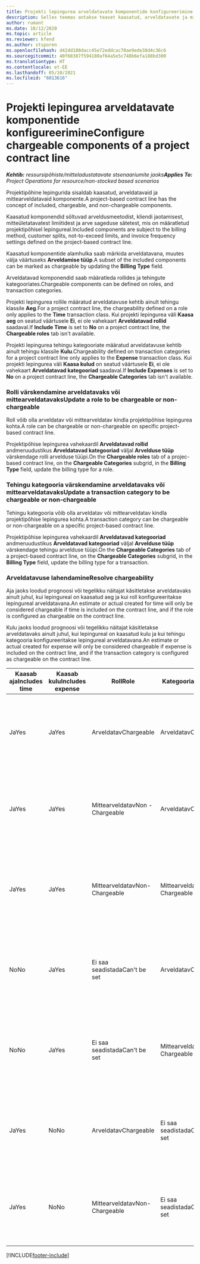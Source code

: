 ```yaml
---
title: Projekti lepingurea arveldatavate komponentide konfigureerimine
description: Selles teemas antakse teavet kaasatud, arveldatavate ja mittearveldatavate komponentide kohta lepinguridadel.
author: rumant
ms.date: 10/12/2020
ms.topic: article
ms.reviewer: kfend
ms.author: stsporen
ms.openlocfilehash: d42dd180dacc45e72eddcac70ae9ede38d4c36c6
ms.sourcegitcommit: 40f68387f594180af64a5e5c748b6efa188bd300
ms.translationtype: HT
ms.contentlocale: et-EE
ms.lasthandoff: 05/10/2021
ms.locfileid: "6013616"
---
```

# <a name="configure-chargeable-components-of-a-project-contract-line"></a><span data-ttu-id="f2fd2-103">Projekti lepingurea arveldatavate komponentide konfigureerimine</span><span class="sxs-lookup"><span data-stu-id="f2fd2-103">Configure chargeable components of a project contract line</span></span>

<span data-ttu-id="f2fd2-104">_**Kehtib:** ressursipõhiste/mitteladustatavate stsenaariumite jaoks_</span><span class="sxs-lookup"><span data-stu-id="f2fd2-104">_**Applies To:** Project Operations for resource/non-stocked based scenarios_</span></span>

<span data-ttu-id="f2fd2-105">Projektipõhine lepingurida sisaldab kaasatud, arveldatavaid ja mittearveldatavaid komponente.</span><span class="sxs-lookup"><span data-stu-id="f2fd2-105">A project-based contract line has the concept of included, chargeable, and non-chargeable components.</span></span>

<span data-ttu-id="f2fd2-106">Kaasatud komponendid sõltuvad arveldusmeetodist, kliendi jaotamisest, mitteületatavatest limiitidest ja arve sageduse sätetest, mis on määratletud projektipõhisel lepingureal.</span><span class="sxs-lookup"><span data-stu-id="f2fd2-106">Included components are subject to the billing method, customer splits, not-to-exceed limits, and invoice frequency settings defined on the project-based contract line.</span></span>

<span data-ttu-id="f2fd2-107">Kaasatud komponentide alamhulka saab märkida arveldatavana, muutes välja väärtuseks **Arveldamise tüüp**.</span><span class="sxs-lookup"><span data-stu-id="f2fd2-107">A subset of the included components can be marked as chargeable by updating the **Billing Type** field.</span></span>

<span data-ttu-id="f2fd2-108">Arveldatavad komponendid saab määratleda rollides ja tehingute kategooriates.</span><span class="sxs-lookup"><span data-stu-id="f2fd2-108">Chargeable components can be defined on roles, and transaction categories.</span></span>

<span data-ttu-id="f2fd2-109">Projekti lepingurea rollile määratud arveldatavuse kehtib ainult tehingu klassile **Aeg**.</span><span class="sxs-lookup"><span data-stu-id="f2fd2-109">For a project contract line, the chargeability defined on a role only applies to the **Time** transaction class.</span></span> <span data-ttu-id="f2fd2-110">Kui projekti lepingurea väli **Kaasa aeg** on seatud väärtusele **Ei**, ei ole vahekaart **Arveldatavad rollid** saadaval.</span><span class="sxs-lookup"><span data-stu-id="f2fd2-110">If **Include Time** is set to **No** on a project contract line, the **Chargeable roles** tab isn't available.</span></span>

<span data-ttu-id="f2fd2-111">Projekti lepingurea tehingu kategooriate määratud arveldatavuse kehtib ainult tehingu klassile **Kulu**.</span><span class="sxs-lookup"><span data-stu-id="f2fd2-111">Chargeability defined on transaction categories for a project contract line only applies to the **Expense** transaction class.</span></span> <span data-ttu-id="f2fd2-112">Kui projekti lepingurea väli **Kaasa kulud** on seatud väärtusele **Ei**, ei ole vahekaart **Arveldatavad kategooriad** saadaval.</span><span class="sxs-lookup"><span data-stu-id="f2fd2-112">If **Include Expenses** is set to **No** on a project contract line, the **Chargeable Categories** tab isn't available.</span></span>

### <a name="update-a-role-to-be-chargeable-or-non-chargeable"></a><span data-ttu-id="f2fd2-113">Rolli värskendamine arveldatavaks või mittearveldatavaks</span><span class="sxs-lookup"><span data-stu-id="f2fd2-113">Update a role to be chargeable or non-chargeable</span></span>

<span data-ttu-id="f2fd2-114">Roll võib olla arveldatav või mittearveldatav kindla projektipõhise lepingurea kohta.</span><span class="sxs-lookup"><span data-stu-id="f2fd2-114">A role can be chargeable or non-chargeable on specific project-based contract line.</span></span>

<span data-ttu-id="f2fd2-115">Projektipõhise lepingurea vahekaardil **Arveldatavad rollid** andmeruudustikus **Arveldatavad kategooriad** väljal **Arvelduse tüüp** värskendage rolli arvelduse tüüpi.</span><span class="sxs-lookup"><span data-stu-id="f2fd2-115">On the **Chargeable roles** tab of a projec-based contract line, on the **Chargeable Categories** subgrid, in the **Billing Type** field, update the billing type for a role.</span></span>

### <a name="update-a-transaction-category-to-be-chargeable-or-non-chargeable"></a><span data-ttu-id="f2fd2-116">Tehingu kategooria värskendamine arveldatavaks või mittearveldatavaks</span><span class="sxs-lookup"><span data-stu-id="f2fd2-116">Update a transaction category to be chargeable or non-chargeable</span></span>

<span data-ttu-id="f2fd2-117">Tehingu kategooria võib olla arveldatav või mittearveldatav kindla projektipõhise lepingurea kohta.</span><span class="sxs-lookup"><span data-stu-id="f2fd2-117">A transaction category can be chargeable or non-chargeable on a specific project-based contract line.</span></span>

<span data-ttu-id="f2fd2-118">Projektipõhise lepingurea vahekaardil **Arveldatavad kategooriad** andmeruudustikus **Arveldatavad kategooriad** väljal **Arvelduse tüüp** värskendage tehingu arvelduse tüüpi.</span><span class="sxs-lookup"><span data-stu-id="f2fd2-118">On the **Chargeable Categories** tab of a project-based contract line, on the **Chargeable Categories** subgrid, in the **Billing Type** field, update the billing type for a transaction.</span></span>

### <a name="resolve-chargeability"></a><span data-ttu-id="f2fd2-119">Arveldatavuse lahendamine</span><span class="sxs-lookup"><span data-stu-id="f2fd2-119">Resolve chargeability</span></span>

<span data-ttu-id="f2fd2-120">Aja jaoks loodud prognoosi või tegelikku näitajat käsitletakse arveldatavaks ainult juhul, kui lepingureal on kaasatud aeg ja kui roll konfigureeritakse lepingureal arveldatavana.</span><span class="sxs-lookup"><span data-stu-id="f2fd2-120">An estimate or actual created for time will only be considered chargeable if time is included on the contract line, and if the role is configured as chargeable on the contract line.</span></span>

<span data-ttu-id="f2fd2-121">Kulu jaoks loodud prognoosi või tegelikku näitajat käsitletakse arveldatavaks ainult juhul, kui lepingureal on kaasatud kulu ja kui tehingu kategooria konfigureeritakse lepingureal arveldatavana.</span><span class="sxs-lookup"><span data-stu-id="f2fd2-121">An estimate or actual created for expense will only be considered chargeable if expense is included on the contract line, and if the transaction category is configured as chargeable on the contract line.</span></span>

| <span data-ttu-id="f2fd2-122">Kaasab aja</span><span class="sxs-lookup"><span data-stu-id="f2fd2-122">Includes time</span></span> | <span data-ttu-id="f2fd2-123">Kaasab kulu</span><span class="sxs-lookup"><span data-stu-id="f2fd2-123">Includes expense</span></span> | <span data-ttu-id="f2fd2-124">Roll</span><span class="sxs-lookup"><span data-stu-id="f2fd2-124">Role</span></span> | <span data-ttu-id="f2fd2-125">Kategooria</span><span class="sxs-lookup"><span data-stu-id="f2fd2-125">Category</span></span> | <span data-ttu-id="f2fd2-126">Toiming</span><span class="sxs-lookup"><span data-stu-id="f2fd2-126">Task</span></span> |
| --- | --- | --- | --- | --- |
| <span data-ttu-id="f2fd2-127">Ja</span><span class="sxs-lookup"><span data-stu-id="f2fd2-127">Yes</span></span> | <span data-ttu-id="f2fd2-128">Ja</span><span class="sxs-lookup"><span data-stu-id="f2fd2-128">Yes</span></span> | <span data-ttu-id="f2fd2-129">Arveldatav</span><span class="sxs-lookup"><span data-stu-id="f2fd2-129">Chargeable</span></span> | <span data-ttu-id="f2fd2-130">Arveldatav</span><span class="sxs-lookup"><span data-stu-id="f2fd2-130">Chargeable</span></span> | <span data-ttu-id="f2fd2-131">Tegeliku aja arveldamine: Arveldatav</span><span class="sxs-lookup"><span data-stu-id="f2fd2-131">Billing on a time actual: Chargeable</span></span> </br><span data-ttu-id="f2fd2-132">Tegeliku kulu arveldamise tüüp: Arveldatav</span><span class="sxs-lookup"><span data-stu-id="f2fd2-132">Billing type on an expense actual: Chargeable</span></span> |
| <span data-ttu-id="f2fd2-133">Ja</span><span class="sxs-lookup"><span data-stu-id="f2fd2-133">Yes</span></span> | <span data-ttu-id="f2fd2-134">Ja</span><span class="sxs-lookup"><span data-stu-id="f2fd2-134">Yes</span></span> | <span data-ttu-id="f2fd2-135">Mittearveldatav</span><span class="sxs-lookup"><span data-stu-id="f2fd2-135">Non - Chargeable</span></span> | <span data-ttu-id="f2fd2-136">Arveldatav</span><span class="sxs-lookup"><span data-stu-id="f2fd2-136">Chargeable</span></span> | <span data-ttu-id="f2fd2-137">Tegeliku aja arveldamine: Mittearveldatav</span><span class="sxs-lookup"><span data-stu-id="f2fd2-137">Billing on a time actual: Non-Chargeable</span></span> </br><span data-ttu-id="f2fd2-138">Tegeliku kulu arveldamise tüüp: Arveldatav</span><span class="sxs-lookup"><span data-stu-id="f2fd2-138">Billing type on an expense actual: Chargeable</span></span> |
| <span data-ttu-id="f2fd2-139">Ja</span><span class="sxs-lookup"><span data-stu-id="f2fd2-139">Yes</span></span> | <span data-ttu-id="f2fd2-140">Ja</span><span class="sxs-lookup"><span data-stu-id="f2fd2-140">Yes</span></span> | <span data-ttu-id="f2fd2-141">Mittearveldatav</span><span class="sxs-lookup"><span data-stu-id="f2fd2-141">Non-Chargeable</span></span> | <span data-ttu-id="f2fd2-142">Mittearveldatav</span><span class="sxs-lookup"><span data-stu-id="f2fd2-142">Non-Chargeable</span></span> | <span data-ttu-id="f2fd2-143">Tegeliku aja arveldamine: Mittearveldatav</span><span class="sxs-lookup"><span data-stu-id="f2fd2-143">Billing on a time actual: Non-Chargeable</span></span> </br><span data-ttu-id="f2fd2-144">Tegeliku kulu arveldamise tüüp: Mittearveldatav</span><span class="sxs-lookup"><span data-stu-id="f2fd2-144">Billing type on an expense actual: Non-Chargeable</span></span> |
| <span data-ttu-id="f2fd2-145">No</span><span class="sxs-lookup"><span data-stu-id="f2fd2-145">No</span></span> | <span data-ttu-id="f2fd2-146">Ja</span><span class="sxs-lookup"><span data-stu-id="f2fd2-146">Yes</span></span> | <span data-ttu-id="f2fd2-147">Ei saa seadistada</span><span class="sxs-lookup"><span data-stu-id="f2fd2-147">Can't be set</span></span> | <span data-ttu-id="f2fd2-148">Arveldatav</span><span class="sxs-lookup"><span data-stu-id="f2fd2-148">Chargeable</span></span> | <span data-ttu-id="f2fd2-149">Tegeliku aja arveldamine: Pole saadaval</span><span class="sxs-lookup"><span data-stu-id="f2fd2-149">Billing on a time actual: Not available</span></span> </br><span data-ttu-id="f2fd2-150">Tegeliku kulu arveldamise tüüp: Arveldatav</span><span class="sxs-lookup"><span data-stu-id="f2fd2-150">Billing type on an expense actual:Chargeable</span></span> |
| <span data-ttu-id="f2fd2-151">No</span><span class="sxs-lookup"><span data-stu-id="f2fd2-151">No</span></span> | <span data-ttu-id="f2fd2-152">Ja</span><span class="sxs-lookup"><span data-stu-id="f2fd2-152">Yes</span></span> | <span data-ttu-id="f2fd2-153">Ei saa seadistada</span><span class="sxs-lookup"><span data-stu-id="f2fd2-153">Can't be set</span></span> | <span data-ttu-id="f2fd2-154">Mittearveldatav</span><span class="sxs-lookup"><span data-stu-id="f2fd2-154">Non-Chargeable</span></span> | <span data-ttu-id="f2fd2-155">Tegeliku aja arveldamine: Pole saadaval</span><span class="sxs-lookup"><span data-stu-id="f2fd2-155">Billing on a time actual: Not available</span></span> </br><span data-ttu-id="f2fd2-156">Tegeliku kulu arveldamise tüüp: Mittearveldatav</span><span class="sxs-lookup"><span data-stu-id="f2fd2-156">Billing type on an expense actual: Non-chargeable</span></span> |
| <span data-ttu-id="f2fd2-157">Ja</span><span class="sxs-lookup"><span data-stu-id="f2fd2-157">Yes</span></span> | <span data-ttu-id="f2fd2-158">No</span><span class="sxs-lookup"><span data-stu-id="f2fd2-158">No</span></span> | <span data-ttu-id="f2fd2-159">Arveldatav</span><span class="sxs-lookup"><span data-stu-id="f2fd2-159">Chargeable</span></span> | <span data-ttu-id="f2fd2-160">Ei saa seadistada</span><span class="sxs-lookup"><span data-stu-id="f2fd2-160">Can't be set</span></span> | <span data-ttu-id="f2fd2-161">Tegeliku aja arveldamine: Arveldatav</span><span class="sxs-lookup"><span data-stu-id="f2fd2-161">Billing on a time actual: Chargeable</span></span> </br><span data-ttu-id="f2fd2-162">Tegeliku kulu arveldamise tüüp: Pole saadaval</span><span class="sxs-lookup"><span data-stu-id="f2fd2-162">Billing type on an expense actual: Not available</span></span> |
| <span data-ttu-id="f2fd2-163">Ja</span><span class="sxs-lookup"><span data-stu-id="f2fd2-163">Yes</span></span> | <span data-ttu-id="f2fd2-164">No</span><span class="sxs-lookup"><span data-stu-id="f2fd2-164">No</span></span> | <span data-ttu-id="f2fd2-165">Mittearveldatav</span><span class="sxs-lookup"><span data-stu-id="f2fd2-165">Non-Chargeable</span></span> | <span data-ttu-id="f2fd2-166">Ei saa seadistada</span><span class="sxs-lookup"><span data-stu-id="f2fd2-166">Can't be set</span></span> | <span data-ttu-id="f2fd2-167">Tegeliku aja arveldamine: Mittearveldatav</span><span class="sxs-lookup"><span data-stu-id="f2fd2-167">Billing on a time actual: Non-chargeable</span></span> </br> <span data-ttu-id="f2fd2-168">Tegeliku kulu arveldamise tüüp: Pole saadaval</span><span class="sxs-lookup"><span data-stu-id="f2fd2-168">Billing type on an expense actual: Not available</span></span> |


[!INCLUDE[footer-include](../includes/footer-banner.md)]
